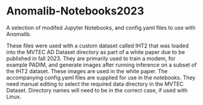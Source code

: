 # Anomalib-Notebooks2023
A selection of modifed Jupyter Notebooks, and config.yaml files to use with Anomalib.

These files were used with a custom dataset called IHT2 that was loaded into the MVTEC AD Dataset directory as part of a white paper due to be published in fall 2023. They are primarily used to train a modem, for example PADIM, and generate images after running inference on a subset of the IHT2 dataset. These images are used in the white paper. The accompanying config.yaml files are supplied for use in the notebooks. They need manual editing to select the required data directory in the MVTEC Dataset.  Directory names will need to be in the correct case, if used with Linux. 
